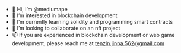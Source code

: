 - 👋 Hi, I’m @mediumape
- 👀 I’m interested in blockchain development
- 🌱 I’m currently learning solidity and programming smart contracts
- 💞️ I’m looking to collaborate on an nft project
- 📫 If you are experienced in blockchain development or web game development, please reach me at tenzin.jinpa.562@gmail.com

<!---
mediumape/mediumape is a ✨ special ✨ repository because its `README.md` (this file) appears on your GitHub profile.
You can click the Preview link to take a look at your changes.
--->
